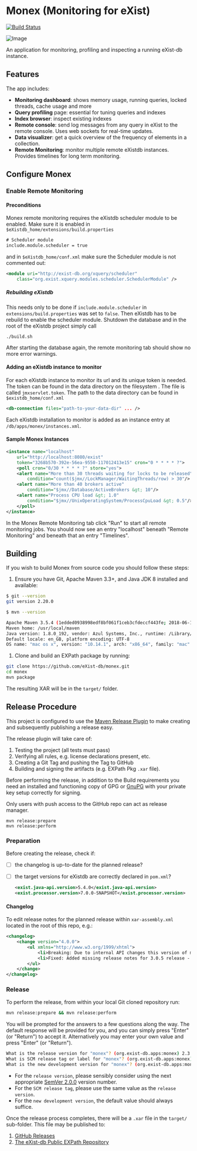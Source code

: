 # Monex (Monitoring for eXist)

[![Build Status](https://github.com/eXist-db/monex/actions/workflows/ci.yml/badge.svg?branch=master)](https://github.com/eXist-db/exist/monex/workflows/ci.yml)

![Image](src/main/xar-resources/resources/img/screenshot.png?raw=true)

An application for monitoring, profiling and inspecting a running eXist-db instance.

## Features

The app includes:

- **Monitoring dashboard**: shows memory usage, running queries, locked threads, cache usage and more
- **Query profiling** page: essential for tuning queries and indexes
- **Index browser**: inspect existing indexes
- **Remote console**: send log messages from any query in eXist to the remote console.
Uses web sockets for real-time updates.
- **Data visualizer**: get a quick overview of the frequency of elements in a collection.
- **Remote Monitoring**: monitor multiple remote eXistdb instances. Provides timelines for long term monitoring.

## Configure Monex

### Enable Remote Monitoring

#### Preconditions

Monex remote monitoring requires the eXistdb scheduler module to be enabled. Make sure it is enabled in `$eXistdb_home/extensions/build.properties`

```txt
# Scheduler module
include.module.scheduler = true
```

and in `$eXistdb_home/conf.xml` make sure the Scheduler module is not commented out:

```xml
<module uri="http://exist-db.org/xquery/scheduler"
	class="org.exist.xquery.modules.scheduler.SchedulerModule" />
```

##### Rebuilding eXistdb

This needs only to be done if `include.module.scheduler` in `extensions/build.properties` was set to `false`. Then eXistdb has to be rebuild to enable the scheduler module. Shutdown the database and in the root of the eXistdb project simply call

```shell
./build.sh
```

After starting the database again, the remote monitoring tab should show no more error warnings.

#### Adding an eXistdb instance to monitor

For each eXistdb instance to monitor its url and its unique token is needed. The token can be found in the data directory on the filesystem . The file is called `jmxservlet.token`. The path to the data directory can be found in `$existdb_home/conf.xml`

```xml
<db-connection files="path-to-your-data-dir" ... />
```

Each eXistdb installation to monitor is added as an instance entry at `/db/apps/monex/instances.xml`.

#### Sample Monex Instances

```xml
<instance name="localhost"
	url="http://localhost:8080/exist"
    token="3268b570-392e-56ea-9550-117012413e15" cron="0 * * * * ?">
	<poll cron="0/30 * * * * ?" store="yes">
    <alert name="More than 30 threads waiting for locks to be released"
    	condition="count($jmx//LockManager/WaitingThreads/row) > 30"/>
	<alert name="More than 40 brokers active"
    	condition="$jmx//Database/ActiveBrokers &gt; 10"/>
	<alert name="Process CPU load &gt; 1.0"
    	condition="$jmx//UnixOperatingSystem/ProcessCpuLoad &gt; 0.5"/>
	</poll>
</instance>
```

In the Monex Remote Monitoring tab click "Run" to start all remote monitoring jobs. You should now see an entry "localhost" beneath "Remote Monitoring" and beneath that an entry "Timelines".

## Building

If you wish to build Monex from source code you should follow these steps:

1. Ensure you have Git, Apache Maven 3.3+, and Java JDK 8 installed and available:

```bash
$ git --version
git version 2.20.0

$ mvn --version

Apache Maven 3.5.4 (1edded0938998edf8bf061f1ceb3cfdeccf443fe; 2018-06-18T02:33:14+08:00)
Maven home: /usr/local/maven
Java version: 1.8.0_192, vendor: Azul Systems, Inc., runtime: /Library/Java/JavaVirtualMachines/zulu8.33.0.1-jdk8.0.192-macosx_x64/jre
Default locale: en_GB, platform encoding: UTF-8
OS name: "mac os x", version: "10.14.1", arch: "x86_64", family: "mac"
```

1. Clone and build an EXPath package by running:

```bash
git clone https://github.com/eXist-db/monex.git
cd monex
mvn package
```

The resulting XAR will be in the `target/` folder.

## Release Procedure

This project is configured to use the [Maven Release Plugin](https://maven.apache.org/maven-release/maven-release-plugin/) to make creating and subsequently publishing a release easy.

The release plugin will take care of:

1. Testing the project (all tests must pass)
2. Verifying all rules, e.g. license declarations present, etc.
3. Creating a Git Tag and pushing the Tag to GitHub
4. Building and signing the artifacts (e.g. EXPath Pkg `.xar` file).

Before performing the release, in addition to the Build requirements you need an installed and functioning copy of GPG or [GnuPG](https://gnupg.org/) with your private key setup correctly for signing.

Only users with push access to the GitHub repo can act as release manager.

```shell
mvn release:prepare
mvn release:perform
```

### Preparation

Before creating the release, check if:

- [ ] the changelog is up-to-date for the planned release?
- [ ] the target versions for eXistdb are correctly declared in `pom.xml`?
  
   ```xml
   <exist.java-api.version>5.4.0</exist.java-api.version>
   <exist.processor.version>7.0.0-SNAPSHOT</exist.processor.version> 
   ```


#### Changelog

To edit release notes for the planned release within `xar-assembly.xml` located in the root of this repo, e.g.:

```xml
<changelog>
	<change version="4.0.0">
		<ul xmlns="http://www.w3.org/1999/xhtml">
			<li>Breaking: Due to internal API changes this version of monex requires eXist-db version 6.1.0 or later - <a href="https://github.com/eXist-db/monex/pull/210">#210</a>, <a href="https://github.com/eXist-db/monex/pull/223">#223</a></li>
			<li>Fixed: Added missing release notes for 3.0.5 release - <a href="https://github.com/eXist-db/monex/issues/217">#217</a></li>
		</ul>
	</change>
</changelog>
```

### Release

To perform the release, from within your local Git cloned repository run:

```bash
mvn release:prepare && mvn release:perform
```

You will be prompted for the answers to a few questions along the way. The default response will be provided for you, and you can simply press "Enter" (or "Return") to accept it. Alternatively you may enter your own value and press "Enter" (or "Return").

```bash
What is the release version for "monex"? (org.exist-db.apps:monex) 2.3.1: : 2.4.0
What is SCM release tag or label for "monex"? (org.exist-db.apps:monex) 2.4.0: :
What is the new development version for "monex"? (org.exist-db.apps:monex) 2.4.1-SNAPSHOT: :
```

- For the `release version`, please sensibly consider using the next appropriate [SemVer 2.0.0](https://semver.org/) version number.
- For the `SCM release tag`, please use the same value as the `release version`.
- For the `new development version`, the default value should always suffice.

Once the release process completes, there will be a `.xar` file in the `target/` sub-folder. This file may be published to:

1. [GitHub Releases](https://github.com/eXist-db/monex/releases)
2. [The eXist-db Public EXPath Repository](https://exist-db.org/exist/apps/public-repo/admin)